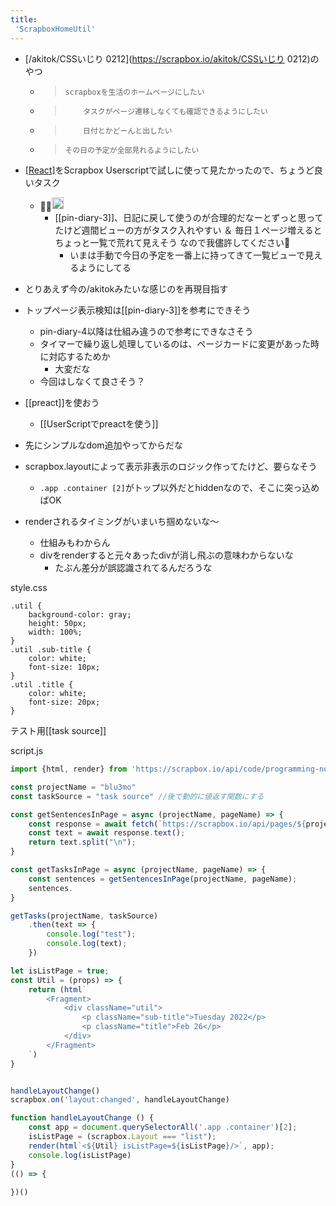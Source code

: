 ```yaml
---
title:
 'ScrapboxHomeUtil'
---
```


- [/akitok/CSSいじり 0212](https://scrapbox.io/akitok/CSSいじり 0212)のやつ
    - > 	scrapboxを生活のホームページにしたい
    - >  		タスクがページ遷移しなくても確認できるようにしたい
    - >  		日付とかどーんと出したい
    - >  	その日の予定が全部見れるようにしたい
- [[React]]([[preact]])をScrapbox Userscriptで試しに使って見たかったので、ちょうど良いタスク
    - 🙏🙏<img src='https://scrapbox.io/api/pages/blu3mo-public/axokxi/icon' alt='axokxi.icon' height="19.5"/>
        - [[pin-diary-3]]、日記に戻して使うのが合理的だなーとずっと思ってたけど週間ビューの方がタスク入れやすい ＆ 毎日１ページ増えるとちょっと一覧で荒れて見えそう なので我儘許してください🙏
            - いまは手動で今日の予定を一番上に持ってきて一覧ビューで見えるようにしてる

- とりあえず今の/akitokみたいな感じのを再現目指す

- トップページ表示検知は[[pin-diary-3]]を参考にできそう
    - pin-diary-4以降は仕組み違うので参考にできなさそう
    - タイマーで繰り返し処理しているのは、ページカードに変更があった時に対応するためか
        - 大変だな
    - 今回はしなくて良さそう？

- [[preact]]を使おう
    - [[UserScriptでpreactを使う]]
- 先にシンプルなdom追加やってからだな

- scrapbox.layoutによって表示非表示のロジック作ってたけど、要らなそう
    - `.app .container [2]`がトップ以外だとhiddenなので、そこに突っ込めばOK

- renderされるタイミングがいまいち掴めないな〜
    - 仕組みもわからん
    - divをrenderすると元々あったdivが消し飛ぶの意味わからないな
        - たぶん差分が誤認識されてるんだろうな

style.css

```
.util {
	background-color: gray;
	height: 50px;
	width: 100%;
}
.util .sub-title {
	color: white;
  	font-size: 10px;
}
.util .title {
	color: white;
	font-size: 20px;
}
```


テスト用[[task source]]

script.js

```javascript
import {html, render} from 'https://scrapbox.io/api/code/programming-notes/htm@3.0.4%2Fpreact/script.js';

const projectName = "blu3mo"
const taskSource = "task source" //後で動的に値返す関数にする 

const getSentencesInPage = async (projectName, pageName) => {
	const response = await fetch(`https://scrapbox.io/api/pages/${projectName}/${pageName}/text`)
    const text = await response.text();
    return text.split("\n");
}

const getTasksInPage = async (projectName, pageName) => {
	const sentences = getSentencesInPage(projectName, pageName);
	sentences.
}

getTasks(projectName, taskSource)
	.then(text => {
		console.log("test");
		console.log(text);
	})

let isListPage = true;
const Util = (props) => {
	return (html`
		<Fragment>
			<div className="util">
				<p className="sub-title">Tuesday 2022</p>
				<p className="title">Feb 26</p>
			</div>
		</Fragment>
	`)
}


handleLayoutChange()
scrapbox.on('layout:changed', handleLayoutChange)

function handleLayoutChange () {
    const app = document.querySelectorAll('.app .container')[2];
	isListPage = (scrapbox.Layout === "list");
	render(html`<${Util} isListPage=${isListPage}/>`, app);
	console.log(isListPage)
}
(() => {
    
})()
 
```

